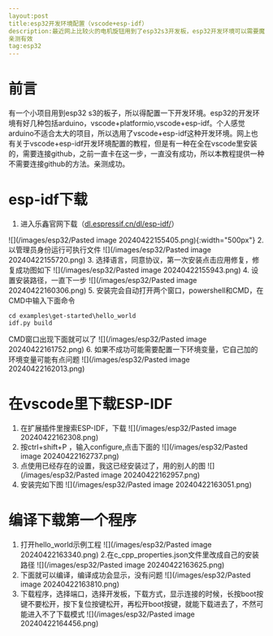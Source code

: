 ```yaml
---
layout:post
title:esp32开发环境配置（vscode+esp-idf）
description:最近网上比较火的电机旋钮用到了esp32s3开发板，esp32开发环境可以需要魔法，比较麻烦，所以用了一种不需要魔法的配置方法，
亲测有效
tag:esp32
---
```


# 前言 
有一个小项目用到esp32 s3的板子，所以得配置一下开发环境。esp32的开发环境有好几种包括arduino，vscode+platformio,vscode+esp-idf。个人感觉arduino不适合太大的项目，所以选用了vscode+esp-idf这种开发环境。网上也有关于vscode+esp-idf开发环境配置的教程，但是有一种在全在vscode里安装的，需要连接github，之前一直卡在这一步，一直没有成功，所以本教程提供一种不需要连接github的方法。亲测成功。
# esp-idf下载
1. 进入乐鑫官网下载（[dl.espressif.cn/dl/esp-idf/](https://dl.espressif.cn/dl/esp-idf/)）

![](/images/esp32/Pasted image 20240422155405.png){:width="500px"}
2. 以管理员身份运行可执行文件
![](/images/esp32/Pasted image 20240422155720.png)
3. 选择语言，同意协议，第一次安装点击应用修复，修复成功图如下
![](/images/esp32/Pasted image 20240422155943.png)
4. 设置安装路径，一直下一步
![](/images/esp32/Pasted image 20240422160306.png)
5. 安装完会自动打开两个窗口，powershell和CMD，在CMD中输入下面命令
```
cd examples\get-started\hello_world
idf.py build
```
CMD窗口出现下面就可以了
![](/images/esp32/Pasted image 20240422161752.png)
6. 如果不成功可能需要配置一下环境变量，它自己加的环境变量可能有点问题
![](/images/esp32/Pasted image 20240422162013.png)
# 在vscode里下载ESP-IDF
1. 在扩展插件里搜索ESP-IDF，下载
![](/images/esp32/Pasted image 20240422162308.png)
2. 按ctrl+shift+P ，输入configure,点击下面的
![](/images/esp32/Pasted image 20240422162737.png)
3. 点使用已经存在的设置，我这已经安装过了，用的别人的图
![](/images/esp32/Pasted image 20240422162957.png)
4. 安装完如下图
![](/images/esp32/Pasted image 20240422163051.png)
# 编译下载第一个程序
1. 打开hello_world示例工程
![](/images/esp32/Pasted image 20240422163340.png)
2.在c_cpp_properties.json文件里改成自己的安装路径
![](/images/esp32/Pasted image 20240422163625.png)
3. 下面就可以编译，编译成功会显示，没有问题
![](/images/esp32/Pasted image 20240422163810.png)
4. 下载程序，选择端口，选择开发板，下载方式，显示连接的时候，长按boot按键不要松开，按下复位按键松开，再松开boot按键，就能下载进去了，不然可能进入不了下载模式
![](/images/esp32/Pasted image 20240422164456.png)